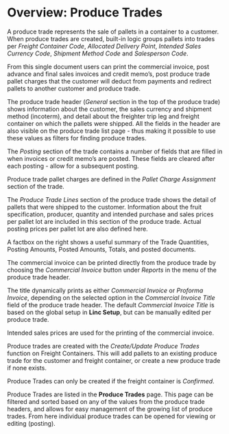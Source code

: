 # Overview: Produce Trades

A produce trade represents the sale of pallets in a container to a customer. When produce trades are created, built-in logic groups pallets into trades per *Freight Container Code*, *Allocated Delivery Point*, *Intended Sales Currency Code*, *Shipment Method Code* and *Salesperson Code*.

  


From this single document users can print the commercial invoice, post advance and final sales invoices and credit memo’s, post produce trade pallet charges that the customer will deduct from payments and redirect pallets to another customer and produce trade.

  


The produce trade header (*General* section in the top of the produce trade) shows information about the customer, the sales currency and shipment method (incoterm), and detail about the freighter trip leg and freight container on which the pallets were shipped. All the fields in the header are also visible on the produce trade list page - thus making it possible to use these values as filters for finding produce trades.

  


The *Posting* section of the trade contains a number of fields that are filled in when invoices or credit memo’s are posted. These fields are cleared after each posting - allow for a subsequent posting.

  


Produce trade pallet charges are defined in the *Pallet Charge Assignment* section of the trade.

  


The *Produce Trade Lines* section of the produce trade shows the detail of pallets that were shipped to the customer. Information about the fruit specification, producer, quantity and intended purchase and sales prices per pallet lot are included in this section of the produce trade. Actual posting prices per pallet lot are also defined here.

  


A factbox on the right shows a useful summary of the Trade Quantities, Posting Amounts, Posted Amounts, Totals, and posted documents.

  


The commercial invoice can be printed directly from the produce trade by choosing the *Commercial Invoice* button under *Reports* in the menu of the produce trade header.

  


The title dynamically prints as either *Commercial Invoice* or *Proforma Invoice*, depending on the selected option in the *Commercial Invoice Title* field of the produce trade header. The default *Commercial Invoice Title* is based on the global setup in **Linc Setup**, but can be manually edited per produce trade.

  


Intended sales prices are used for the printing of the commercial invoice.

  


Produce trades are created with the *Create/Update Produce Trades* function on Freight Containers. This will add pallets to an existing produce trade for the customer and freight container, or create a new produce trade if none exists.

  


Produce Trades can only be created if the freight container is *Confirmed*.

  


Produce Trades are listed in the **Produce Trades** page. This page can be filtered and sorted based on any of the values from the produce trade headers, and allows for easy management of the growing list of produce trades. From here individual produce trades can be opened for viewing or editing (posting).

 

